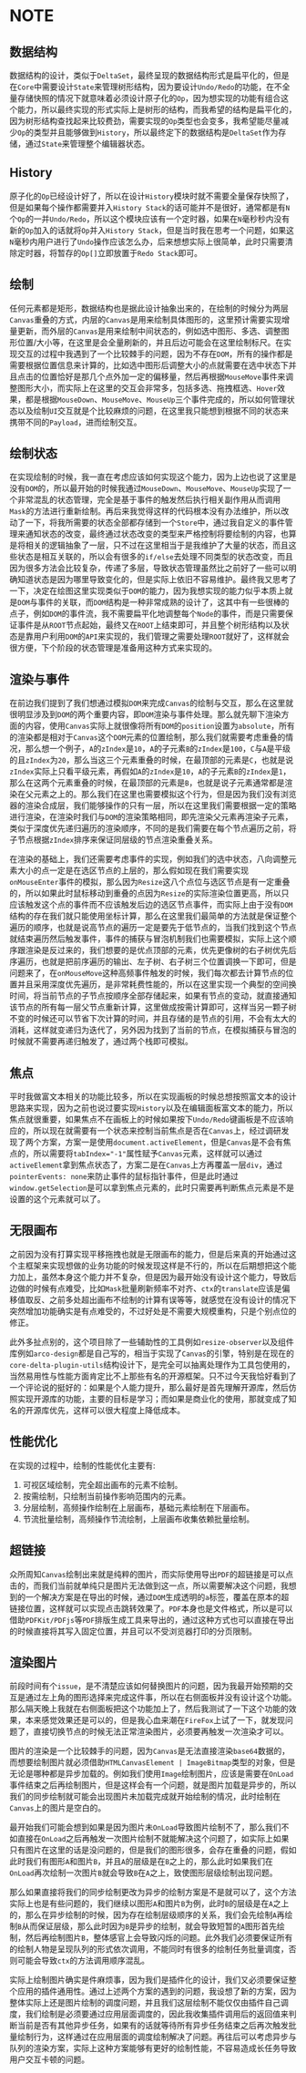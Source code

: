 # NOTE

## 数据结构
数据结构的设计，类似于`DeltaSet`，最终呈现的数据结构形式是扁平化的，但是在`Core`中需要设计`State`来管理树形结构，因为要设计`Undo/Redo`的功能，在不全量存储快照的情况下就意味着必须设计原子化的`Op`，因为想实现的功能有组合这个能力，所以最终实现的形式实际上是树形的结构，而我希望的结构是扁平化的，因为树形结构查找起来比较费劲，需要实现的`Op`类型也会变多，我希望能尽量减少`Op`的类型并且能够做到`History`，所以最终定下的数据结构是`DeltaSet`作为存储，通过`State`来管理整个编辑器状态。

## History
原子化的`Op`已经设计好了，所以在设计`History`模块时就不需要全量保存快照了，但是如果每个操作都需要并入`History Stack`的话可能并不是很好，通常都是有`N`个`Op`的一并`Undo/Redo`，所以这个模块应该有一个定时器，如果在`N`毫秒秒内没有新的`Op`加入的话就将`Op`并入`History Stack`，但是当时我在思考一个问题，如果这`N`毫秒内用户进行了`Undo`操作应该怎么办，后来想想实际上很简单，此时只需要清除定时器，将暂存的`Op[]`立即放置于`Redo Stack`即可。

## 绘制
任何元素都是矩形，数据结构也是据此设计抽象出来的，在绘制的时候分为两层`Canvas`重叠的方式，内层的`Canvas`是用来绘制具体图形的，这里预计需要实现增量更新，而外层的`Canvas`是用来绘制中间状态的，例如选中图形、多选、调整图形位置/大小等，在这里是会全量刷新的，并且后边可能会在这里绘制标尺。在实现交互的过程中我遇到了一个比较棘手的问题，因为不存在`DOM`，所有的操作都是需要根据位置信息来计算的，比如选中图形后调整大小的点就需要在选中状态下并且点击的位置恰好是那几个点外加一定的偏移量，然后再根据`MouseMove`事件来调整图形大小，而实际上在这里的交互会非常多，包括多选、拖拽框选、`Hover`效果，都是根据`MouseDown`、`MouseMove`、`MouseUp`三个事件完成的，所以如何管理状态以及绘制`UI`交互就是个比较麻烦的问题，在这里我只能想到根据不同的状态来携带不同的`Payload`，进而绘制交互。

## 绘制状态
在实现绘制的时候，我一直在考虑应该如何实现这个能力，因为上边也说了这里是没有`DOM`的，所以最开始的时候我通过`MouseDown`、`MouseMove`、`MouseUp`实现了一个非常混乱的状态管理，完全是基于事件的触发然后执行相关副作用从而调用`Mask`的方法进行重新绘制。再后来我觉得这样的代码根本没有办法维护，所以改动了一下，将我所需要的状态全部都存储到一个`Store`中，通过我自定义的事件管理来通知状态的改变，最终通过状态改变的类型来严格控制将要绘制的内容，也算是将相关的逻辑抽象了一层，只不过在这里相当于是我维护了大量的状态，而且这些状态是相互关联的，所以会有很多的`if/else`去处理不同类型的状态改变，而且因为很多方法会比较复杂，传递了多层，导致状态管理虽然比之前好了一些可以明确知道状态是因为哪里导致变化的，但是实际上依旧不容易维护。最终我又思考了一下，决定在绘图这里实现类似于`DOM`的能力，因为我想实现的能力似乎本质上就是`DOM`与事件的关联，而`DOM`结构是一种非常成熟的设计了，这其中有一些很棒的点子，例如`DOM`的事件流，我不需要扁平化地调整每个`Node`的事件，而是只需要保证事件是从`ROOT`节点起始，最终又在`ROOT`上结束即可，并且整个树形结构以及状态是靠用户利用`DOM`的`API`来实现的，我们管理之需要处理`ROOT`就好了，这样就会很方便，下个阶段的状态管理是准备用这种方式来实现的。

## 渲染与事件
在前边我们提到了我们想通过模拟`DOM`来完成`Canvas`的绘制与交互，那么在这里就很明显涉及到`DOM`的两个重要内容，即`DOM`渲染与事件处理。那么就先聊下渲染方面的内容，使用`Canvas`实际上就很像将所有`DOM`的`position`设置为`absolute`，所有的渲染都是相对于`Canvas`这个`DOM`元素的位置绘制，那么我们就需要考虑重叠的情况，那么想一个例子，`A`的`zIndex`是`10`，`A`的子元素`B`的`zIndex`是`100`，`C`与`A`是平级的且`zIndex`为`20`，那么当这三个元素重叠的时候，在最顶部的元素是`C`，也就是说`zIndex`实际上只看平级元素，再假如`A`的`zIndex`是`10`，`A`的子元素`B`的`zIndex`是`1`，那么在这两个元素重叠的时候，在最顶部的元素是`B`，也就是说子元素通常都是渲染在父元素之上的。那么我们在这里也需要模拟这个行为，但是因为我们没有浏览器的渲染合成层，我们能够操作的只有一层，所以在这里我们需要根据一定的策略进行渲染，在渲染时我们与`DOM`的渲染策略相同，即先渲染父元素再渲染子元素，类似于深度优先递归遍历的渲染顺序，不同的是我们需要在每个节点遍历之前，将子节点根据`zIndex`排序来保证同层级的节点渲染重叠关系。

在渲染的基础上，我们还需要考虑事件的实现，例如我们的选中状态，八向调整元素大小的点一定是在选区节点的上层的，那么假如现在我们需要实现`onMouseEnter`事件的模拟，那么因为`Resize`这八个点位与选区节点是有一定重叠的，所以如果此时鼠标移动到重叠的点因为`Resize`的实际渲染位置更高，所以只应该触发这个点的事件而不应该触发后边的选区节点事件，而实际上由于没有`DOM`结构的存在我们就只能使用坐标计算，那么在这里我们最简单的方法就是保证整个遍历的顺序，也就是说高节点的遍历一定是要先于低节点的，当我们找到这个节点就结束遍历然后触发事件，事件的捕获与冒泡机制我们也需要模拟，实际上这个顺序跟渲染是反过来的，我们想要的是优点顶部的元素，优先更像树的右子树优先后序遍历，也就是把前序遍历的输出、左子树、右子树三个位置调换一下即可，但是问题来了，在`onMouseMove`这种高频事件触发的时候，我们每次都去计算节点的位置并且采用深度优先遍历，是非常耗费性能的，所以在这里实现一个典型的空间换时间，将当前节点的子节点按顺序全部存储起来，如果有节点的变动，就直接通知该节点的所有每一层父节点重新计算，这里做成按需计算即可，这样当另一颗子树不变的时候还可以节省下次计算的时间，并且存储的是节点的引用，不会有太大的消耗，这样就变递归为迭代了，另外因为找到了当前的节点，在模拟捕获与冒泡的时候就不需要再递归触发了，通过两个栈即可模拟。

## 焦点
平时我做富文本相关的功能比较多，所以在实现画板的时候总想按照富文本的设计思路来实现，因为之前也说过要实现`History`以及在编辑面板富文本的能力，所以焦点就很重要，如果焦点不在画板上的时候如果按下`Undo/Redo`键画板是不应该响应的，所以现在就需要有一个状态来控制当前焦点是否在`Canvas`上，经过调研发现了两个方案，方案一是使用`document.activeElement`，但是`Canvas`是不会有焦点的，所以需要将`tabIndex="-1"`属性赋予`Canvas`元素，这样就可以通过`activeElement`拿到焦点状态了，方案二是在`Canvas`上方再覆盖一层`div`，通过`pointerEvents: none`来防止事件的鼠标指针事件，但是此时通过`window.getSelection`是可以拿到焦点元素的，此时只需要再判断焦点元素是不是设置的这个元素就可以了。

## 无限画布
之前因为没有打算实现平移拖拽也就是无限画布的能力，但是后来真的开始通过这个主框架来实现想做的业务功能的时候发现这样是不行的，所以在后期想把这个能力加上，虽然本身这个能力并不复杂，但是因为最开始没有设计这个能力，导致后边做的时候有点难受，比如`Mask`批量刷新频率不对齐、`ctx`的`translate`应该是偏移值取反、之前多处超出画布不绘制的计算有误等等，就感觉在没有设计的情况下突然增加功能确实是有点难受的，不过好处是不需要大规模重构，只是个别点位的修正。

此外多扯点别的，这个项目除了一些辅助性的工具例如`resize-observer`以及组件库例如`arco-design`都是自己写的，相当于实现了`Canvas`的引擎，特别是在现在的`core-delta-plugin-utils`结构设计下，是完全可以抽离处理作为工具包使用的，当然易用性与性能方面肯定比不上那些有名的开源框架。只不过今天我恰好看到了一个评论说的挺好的：如果是个人能力提升，那么最好是首先理解开源库，然后仿照实现开源库的功能，主要的目标是学习；而如果是商业化的使用，那就变成了知名的开源库优先，这样可以很大程度上降低成本。

## 性能优化
在实现的过程中，绘制的性能优化主要有:
1. 可视区域绘制，完全超出画布的元素不绘制。
2. 按需绘制，只绘制当前操作影响范围内的元素。
3. 分层绘制，高频操作绘制在上层画布，基础元素绘制在下层画布。
4. 节流批量绘制，高频操作节流绘制，上层画布收集依赖批量绘制。

## 超链接
众所周知`Canvas`绘制出来就是纯粹的图片，而实际使用导出`PDF`的超链接是可以点击的，而我们当前就单纯只是图片无法做到这一点，所以需要解决这个问题，我想到的一个解决方案是在导出的时候，通过`DOM`生成透明的`a`标签，覆盖在原本的超链接位置，这样就可以实现点击跳转效果了。`PDF`本身也是文件格式，所以是可以借助`PDFKit/PDFjs`等`PDF`排版生成工具来导出的，通过这种方式也可以直接在导出的时候直接将其写入固定位置，并且可以不受浏览器打印的分页限制。

## 渲染图片
前段时间有个`issue`，是不清楚应该如何替换图片的问题，因为我最开始预期的交互是通过左上角的图形选择来完成这件事，所以在右侧面板并没有设计这个功能。那么隔天晚上我就在右侧面板把这个功能加上了，然后我测试了一下这个功能的效果，本来感觉效果还是可以的，但是我心血来潮在`FireFox`上试了一下，就发现问题了，直接切换节点的时候无法正常渲染图片，必须要再触发一次渲染才可以。

图片的渲染是一个比较棘手的问题，因为`Canvas`是无法直接渲染`base64`数据的，而想要绘制图片就必须借助`HTMLCanvasElement | ImageBitmap`类型的对象，但是无论是哪种都是异步加载的。例如我们使用`Image`绘制图片，应该是需要在`OnLoad`事件结束之后再绘制图片，但是这样会有一个问题，就是图片加载是异步的，所以我们的同步绘制就可能会出现图片未加载完成就开始绘制的情况，此时绘制在`Canvas`上的图片是空白的。

最开始我们可能会想到如果是因为图片未`OnLoad`导致图片绘制不了，那么我们不如直接在`OnLoad`之后再触发一次图片绘制不就能解决这个问题了，如实际上如果只有图片在这里的话是没问题的，但是我们的图形很多，会存在重叠的问题，假如此时我们有图形`A`和图片`B`，并且`A`的层级是在`B`之上的，那么此时如果我们在`OnLoad`再次绘制一次图片`B`就会导致`B`在`A`之上，致使图形层级绘制出现问题。

那么如果直接将我们的同步绘制更改为异步的绘制方案是不是就可以了，这个方法实际上也是有些问题的，我们继续以图形`A`和图片`B`为例，此时`B`的层级是在`A`之上的，那么在异步绘制的时候，因为存在绘制层级顺序的关系，我们会先绘制`A`再绘制`B`从而保证层级，那么此时因为`B`是异步的绘制，就会导致短暂的`A`图形首先绘制，然后再绘制图片`B`，整体感官上会导致闪烁的问题。此外我们必须要保证所有的绘制人物是呈现队列的形式依次调用，不能同时有很多的绘制任务批量调度，否则可能会导致`ctx`的方法调用顺序混乱。

实际上绘制图片确实是件麻烦事，因为我们是插件化的设计，我们又必须要保证整个应用的插件通用性。通过上述两个方案的遇到的问题，我设想了新的方案，因为整体实际上还是图片绘制的调度问题，并且我们这层绘制不能仅仅由插件自己调度，我们绘制是必须要通过应用层面调度的，因此我收集插件调用后的返回值来判断当前是否有其他异步任务，如果有的话就等待所有异步任务结束之后再次触发批量绘制行为，这样通过在应用层面的调度绘制解决了问题。再往后可以考虑异步与队列的渲染方案，实际上这种方案能够有更好的绘制性能，不容易造成长任务导致用户交互卡顿的问题。